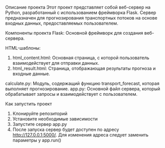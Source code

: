 Описание проекта
Этот проект представляет собой веб-сервер на Python, разработанный с использованием фреймворка Flask. Сервер предназначен для прогнозирования транспортных потоков на основе входных данных, предоставляемых пользователем.

Компоненты проекта
Flask: Основной фреймворк для создания веб-сервера.

HTML-шаблоны:
1) html_content.html: Основная страница, с которой пользователь взаимодействует для отправки данных.
2) html_result.html: Страница, отображающая результаты прогноза и входные данные.

calculate.py: Модуль, содержащий функцию transport_forecast, которая выполняет прогнозирование.
app.py: Основной файл сервера, который обрабатывает запросы и взаимодействует с пользователем.

Как запустить проект
1) Клонируйте репозиторий
2) Установите необходимые зависимости
3) Запустите сервер app.py
4) После запуска сервер будет доступен по адресу http://127.0.0.1:5000/. Для изменения адреса следует заменить параметры у app.run()
